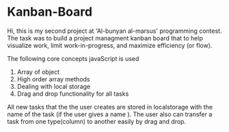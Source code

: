 # Kanban-Board
Hi, this is my second project at 'Al-bunyan al-marsus' programming contest. The task was to build a project managment kanban board that to help visualize work, limit work-in-progress, and maximize efficiency (or flow).

The following core concepts javaScript is used
1. Array of object
2. High order array methods
3. Dealing with local storage
4. Drag and drop functionality for all tasks
 
 All new tasks that the the user creates are stored in localstorage with the name of the task (if the user gives a name ).
 The user also can transfer a task from one type(column) to another easily by drag and drop. 
